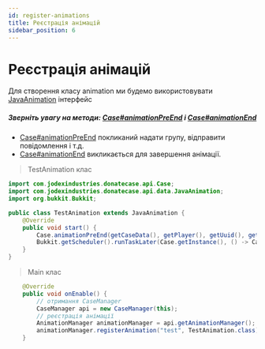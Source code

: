 ```yaml
---
id: register-animations
title: Реєстрація анімацій
sidebar_position: 6
---
```

# Реєстрація анімацій


Для створення класу animation ми будемо використовувати [JavaAnimation](https://repo.jodexindustries.xyz/javadoc/releases/com/jodexindustries/donatecase/DonateCaseAPI/2.2.5.9/raw/com/jodexindustries/donatecase/api/data/JavaAnimation.html) інтерфейс

##### Зверніть увагу на методи: [Case#animationPreEnd](https://repo.jodexindustries.xyz/javadoc/releases/com/jodexindustries/donatecase/DonateCaseAPI/2.2.5.9/raw/com/jodexindustries/donatecase/api/Case.html#animationPreEnd(com.jodexindustries.donatecase.api.data.CaseData,org.bukkit.entity.Player,boolean,com.jodexindustries.donatecase.api.data.CaseData.Item)) і [Case#animationEnd](https://repo.jodexindustries.xyz/javadoc/releases/com/jodexindustries/donatecase/DonateCaseAPI/2.2.5.9/raw/com/jodexindustries/donatecase/api/Case.html#animationEnd(com.jodexindustries.donatecase.api.data.CaseData,org.bukkit.entity.Player,java.util.UUID,com.jodexindustries.donatecase.api.data.CaseData.Item))
- [Case#animationPreEnd](https://repo.jodexindustries.xyz/javadoc/releases/com/jodexindustries/donatecase/DonateCaseAPI/2.2.5.9/raw/com/jodexindustries/donatecase/api/Case.html#animationPreEnd(com.jodexindustries.donatecase.api.data.CaseData,org.bukkit.entity.Player,boolean,com.jodexindustries.donatecase.api.data.CaseData.Item)) покликаний надати групу, відправити повідомлення і т.д.
- [Case#animationEnd](https://repo.jodexindustries.xyz/javadoc/releases/com/jodexindustries/donatecase/DonateCaseAPI/2.2.5.9/raw/com/jodexindustries/donatecase/api/Case.html#animationEnd(com.jodexindustries.donatecase.api.data.CaseData,org.bukkit.entity.Player,java.util.UUID,com.jodexindustries.donatecase.api.data.CaseData.Item)) викликається для завершення анімації.

> TestAnimation клас
```java
import com.jodexindustries.donatecase.api.Case;
import com.jodexindustries.donatecase.api.data.JavaAnimation;
import org.bukkit.Bukkit;

public class TestAnimation extends JavaAnimation {
    @Override
    public void start() {
        Case.animationPreEnd(getCaseData(), getPlayer(), getUuid(), getWinItem());
        Bukkit.getScheduler().runTaskLater(Case.getInstance(), () -> Case.animationEnd(getCaseData(), getPlayer(), getUuid(), getWinItem()),20L);
    }
}

```

> Main клас
```java
    @Override
    public void onEnable() {
        // отримання CaseManager
        CaseManager api = new CaseManager(this);
        // реєстрація анімації
        AnimationManager animationManager = api.getAnimationManager();
        animationManager.registerAnimation("test", TestAnimation.class);
    }
```